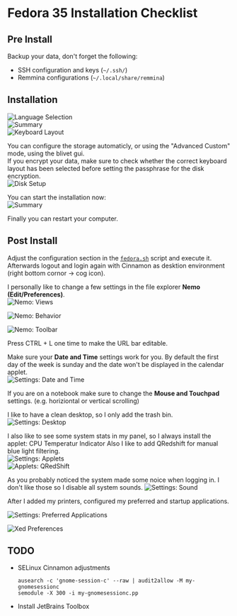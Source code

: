 # Fedora 35 Installation Checklist

## Pre Install
Backup your data, don't forget the following:
* SSH configuration and keys (`~/.ssh/`)
* Remmina configurations (`~/.local/share/remmina`)

## Installation
![Language Selection](./img/install_language.png)  
![Summary](./img/install_summary.png)  
![Keyboard Layout](./img/install_keyboard.png)  

You can configure the storage automaticly, or using the "Advanced Custom" mode, using the blivet gui.  
If you encrypt your data, make sure to check whether the correct keyboard layout has been selected before setting the passphrase for the disk encryption.  
![Disk Setup](./img/install_disks.png)  

You can start the installation now:  
![Summary](./img/install_summary_finished.png)  

Finally you can restart your computer.

## Post Install
Adjust the configuration section in the [`fedora.sh`](./fedora.sh) script and execute it. Afterwards logout and login again with Cinnamon as desktion environment (right bottom cornor -> cog icon). 

I personally like to change a few settings in the file explorer **Nemo (Edit/Preferences)**.  
![Nemo: Views](./img/nemo_views.png)

![Nemo: Behavior](./img/nemo_behavior.png)

![Nemo: Toolbar](./img/nemo_toolbar.png)

Press CTRL + L one time to make the URL bar editable.

Make sure your **Date and Time** settings work for you. By default the first day of the week is sunday and the date won't be displayed in the calendar applet.  
![Settings: Date and Time](./img/settings_date_time.png)

If you are on a notebook make sure to change the **Mouse and Touchpad** settings. (e.g. horiziontal or vertical scrolling)

I like to have a clean desktop, so I only add the trash bin.
![Settings: Desktop](./img/settings_desktop.png)

I also like to see some system stats in my panel, so I always install the applet: CPU Temperatur Indicator
Also I like to add QRedshift for manual blue light filtering.  
![Settings: Applets](./img/settings_applets.png)  
![Applets: QRedShift](./img/qredshift.png)

As you probably noticed the system made some noice when logging in. I don't like those so I disable all system sounds.
![Settings: Sound](./img/settings_sounds.png)

After I added my printers, configured my preferred and startup applications.

![Settings: Preferred Applications](./img/settings_preferred_applications.png)

![Xed Preferences](./img/xed_preferences.png)

## TODO
- SELinux Cinnamon adjustments
  ```shell
  ausearch -c 'gnome-session-c' --raw | audit2allow -M my-gnomesessionc
  semodule -X 300 -i my-gnomesessionc.pp
  ```
- Install JetBrains Toolbox
